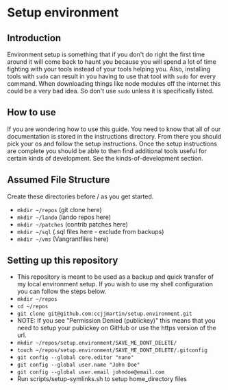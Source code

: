 Setup environment
=================

Introduction
------------
Environment setup is something that if you don't do right the first time around
it will come back to haunt you because you will spend a lot of time fighting
with your tools instead of your tools helping you.  Also, installing tools with
`sudo` can result in you having to use that tool with `sudo` for every command.
When downloading things like node modules off the internet this could be a very
bad idea.  So don't use `sudo` unless it is specifically listed.

How to use
----------
If you are wondering how to use this guide.  You need to know that all of our
documentation is stored in the instructions directory.  From there you should
pick your os and follow the setup instructions.  Once the setup instructions are
complete you should be able to then find additional tools useful for certain
kinds of development.  See the kinds-of-development section.

Assumed File Structure
----------------------
Create these directories before / as you get started.

- `mkdir ~/repos` (git clone here)
- `mkdir ~/lando` (lando repos here)
- `mkdir ~/patches` (contrib patches here)
- `mkdir ~/sql` (.sql files here - exclude from backups)
- `mkdir ~/vms` (Vangrantfiles here)

Setting up this repository
--------------------------
- This repository is meant to be used as a backup and quick transfer of my local environment setup.  If you wish to use my shell configuration you can follow the steps below.
- `mkdir ~/repos`
- `cd ~/repos`
- `git clone git@github.com:ccjjmartin/setup.environment.git`
- NOTE: If you see "Permission Denied (publickey)" this means that you need to
setup your publickey on GitHub or use the https version of the url.
- `mkdir ~/repos/setup.environment/SAVE_ME_DONT_DELETE/`
- `touch ~/repos/setup.environment/SAVE_ME_DONT_DELETE/.gitconfig`
- `git config --global core.editor "nano"`
- `git config --global user.name "John Doe"`
- `git config --global user.email johndoe@email.com`
- Run scripts/setup-symlinks.sh to setup home_directory files
